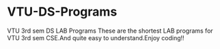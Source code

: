 # VTU-DS-Programs
VTU 3rd sem DS LAB Programs
These are the shortest LAB programs for VTU 3rd sem CSE.And  quite easy to understand.Enjoy coding!!
